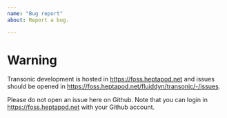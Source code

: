 ```yaml
---
name: "Bug report"
about: Report a bug.

---
```


# Warning

Transonic development is hosted in https://foss.heptapod.net and issues should
be opened in https://foss.heptapod.net/fluiddyn/transonic/-/issues.

Please do not open an issue here on Github. Note that you can login in
https://foss.heptapod.net with your Github account.
